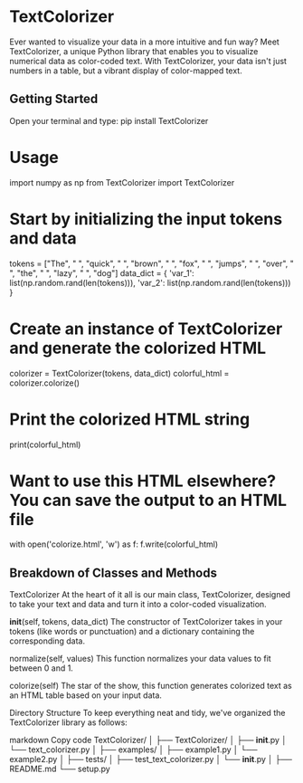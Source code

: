 # TextColorizer

Ever wanted to visualize your data in a more intuitive and fun way? Meet TextColorizer, a unique Python library that enables you to visualize numerical data as color-coded text. With TextColorizer, your data isn't just numbers in a table, but a vibrant display of color-mapped text.

## Getting Started

Open your terminal and type:
pip install TextColorizer

# Usage
import numpy as np
from TextColorizer import TextColorizer

# Start by initializing the input tokens and data
tokens = ["The", " ", "quick", " ", "brown", " ", "fox", " ", "jumps", " ", "over", " ", "the", " ", "lazy", " ", "dog"]
data_dict = {
    'var_1': list(np.random.rand(len(tokens))),
    'var_2': list(np.random.rand(len(tokens)))
}

# Create an instance of TextColorizer and generate the colorized HTML
colorizer = TextColorizer(tokens, data_dict)
colorful_html = colorizer.colorize()

# Print the colorized HTML string
print(colorful_html)

# Want to use this HTML elsewhere? You can save the output to an HTML file
with open('colorize.html', 'w') as f:
    f.write(colorful_html)

## Breakdown of Classes and Methods
TextColorizer
At the heart of it all is our main class, TextColorizer, designed to take your text and data and turn it into a color-coded visualization.

__init__(self, tokens, data_dict)
The constructor of TextColorizer takes in your tokens (like words or punctuation) and a dictionary containing the corresponding data.

normalize(self, values)
This function normalizes your data values to fit between 0 and 1.

colorize(self)
The star of the show, this function generates colorized text as an HTML table based on your input data.

Directory Structure
To keep everything neat and tidy, we've organized the TextColorizer library as follows:

markdown
Copy code
TextColorizer/
│
├── TextColorizer/
│   ├── __init__.py
│   └── text_colorizer.py
│
├── examples/
│   ├── example1.py
│   └── example2.py
│
├── tests/
│   ├── test_text_colorizer.py
│   └── __init__.py
│
├── README.md
└── setup.py



